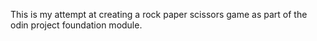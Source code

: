 This is my attempt at creating a rock paper scissors game as part of the odin project foundation module.